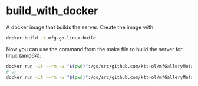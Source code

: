# build_with_docker

A docker image that builds the server. Create the image with
```sh
docker build -t mfg-go-linux-build .
```

Now you can use the command from the make file to build the server for linux (amd64):
```sh
docker run -it --rm -v "$(pwd)":/go/src/github.com/ktt-ol/mfGalleryMetaCreatorGo mfg-go-linux-build go build -v cli/makeMeta.go
# or
docker run -it --rm -v "$(pwd)":/go/src/github.com/ktt-ol/mfGalleryMetaCreatorGo mfg-go-linux-build ./buildStatic.sh
```
